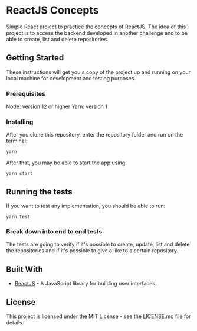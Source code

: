 # ReactJS Concepts

Simple React project to practice the concepts of ReactJS. The idea of this project is to access the backend developed in another challenge and to be able to create, list and delete repositories.

## Getting Started

These instructions will get you a copy of the project up and running on your local machine for development and testing purposes.

### Prerequisites

Node: version 12 or higher
Yarn: version 1

### Installing

After you clone this repository, enter the repository folder and run on the terminal:
```
yarn
```

After that, you may be able to start the app using:

```
yarn start
```

## Running the tests

If you want to test any implementation, you should be able to run:

```
yarn test
```

### Break down into end to end tests

The tests are going to verify if it's possible to create, update, list and delete the repositories and if it's possible to give a like to a certain repository.


## Built With

* [ReactJS](https://reactjs.org/) - A JavaScript library for building user interfaces.


## License

This project is licensed under the MIT License - see the [LICENSE.md]() file for details


